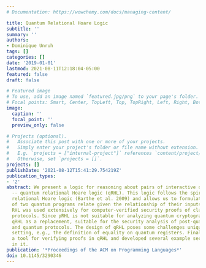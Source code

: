 ```yaml
---
# Documentation: https://wowchemy.com/docs/managing-content/

title: Quantum Relational Hoare Logic
subtitle: ''
summary: ''
authors:
- Dominique Unruh
tags: []
categories: []
date: '2019-01-01'
lastmod: 2021-08-11T12:18:04-05:00
featured: false
draft: false

# Featured image
# To use, add an image named `featured.jpg/png` to your page's folder.
# Focal points: Smart, Center, TopLeft, Top, TopRight, Left, Right, BottomLeft, Bottom, BottomRight.
image:
  caption: ''
  focal_point: ''
  preview_only: false

# Projects (optional).
#   Associate this post with one or more of your projects.
#   Simply enter your project's folder or file name without extension.
#   E.g. `projects = ["internal-project"]` references `content/project/deep-learning/index.md`.
#   Otherwise, set `projects = []`.
projects: []
publishDate: '2021-08-12T15:41:29.754219Z'
publication_types:
- '2'
abstract: We present a logic for reasoning about pairs of interactive quantum programs
  -- quantum relational Hoare logic (qRHL). This logic follows the spirit of probabilistic
  relational Hoare logic (Barthe et al. 2009) and allows us to formulate how the outputs
  of two quantum programs relate given the relationship of their inputs. Probabilistic
  RHL was used extensively for computer-verified security proofs of classical cryptographic
  protocols. Since pRHL is not suitable for analyzing quantum cryptography, we present
  qRHL as a replacement, suitable for the security analysis of post-quantum cryptography
  and quantum protocols. The design of qRHL poses some challenges unique to the quantum
  setting, e.g., the definition of equality on quantum registers. Finally, we implemented
  a tool for verifying proofs in qRHL and developed several example security proofs
  in it.
publication: '*Proceedings of the ACM on Programming Languages*'
doi: 10.1145/3290346
---
```

